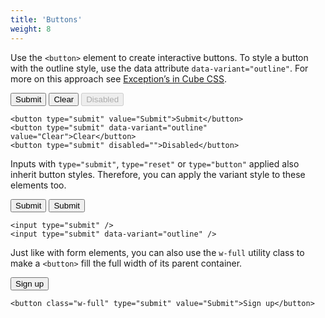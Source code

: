```yaml
---
title: 'Buttons'
weight: 8
---
```


Use the `<button>` element to create interactive buttons. To style a button with the outline style, use the data attribute `data-variant="outline"`. For more on this approach see [Exception’s in Cube CSS](https://cube.fyi/exception.html). 

<div class="flow" style="--flow-space: 1rem;">
  <button type="submit" value="Submit">Submit</button>
  <button type="submit" data-variant="outline" value="Clear">Clear</button>
  <button type="submit" disabled="">Disabled</button>
</div>

```
<button type="submit" value="Submit">Submit</button>
<button type="submit" data-variant="outline" value="Clear">Clear</button>
<button type="submit" disabled="">Disabled</button>
```

Inputs with `type="submit"`, `type="reset"` or `type="button"` applied also inherit button styles. Therefore, you can apply the variant style to these elements too.

<input type="submit" />
<input type="submit" data-variant="outline" />

```
<input type="submit" />
<input type="submit" data-variant="outline" />
```

Just like with form elements, you can also use the `w-full` utility class to make a `<button>` fill the full width of its parent container.

<div class="flow">
<button class="w-full" type="submit" value="Submit">Sign up</button>
</div>

```
<button class="w-full" type="submit" value="Submit">Sign up</button>
```

